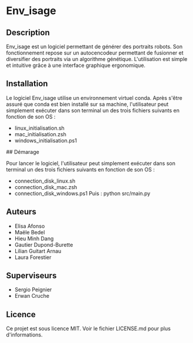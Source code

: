 # Env_isage

## Description

Env_isage est un logiciel permettant de générer des portraits robots. 
Son fonctionnement repose sur un autocencodeur permettant de fusionner et diversifier des portraits via un algorithme génétique. L'utilisation est simple et intuitive grâce à une interface graphique ergonomique. 

## Installation

Le logiciel Env_isage utilise un environnement virtuel conda. 
Après s'être assuré que conda est bien installé sur sa machine, l'utilisateur peut simplement exécuter dans son terminal un des trois fichiers suivants en fonction de son OS :  
- linux_initialisation.sh
- mac_initialisation.zsh
- windows_initialisation.ps1

## Démarage

Pour lancer le logiciel, l'utilisateur peut simplement exécuter dans son terminal un des trois fichiers suivants en fonction de son OS :  
- connection_disk_linux.sh
- connection_disk_mac.zsh
- connection_disk_windows.ps1
Puis : python src/main.py

## Auteurs

- Elisa Afonso
- Maële Bedel
- Hieu Minh Dang
- Gautier Dupond-Burette
- Lilian Guitart Arnau
- Laura Forestier

## Superviseurs

- Sergio Peignier
- Erwan Cruche

## Licence

Ce projet est sous licence MIT. Voir le fichier LICENSE.md pour plus d'informations. 

